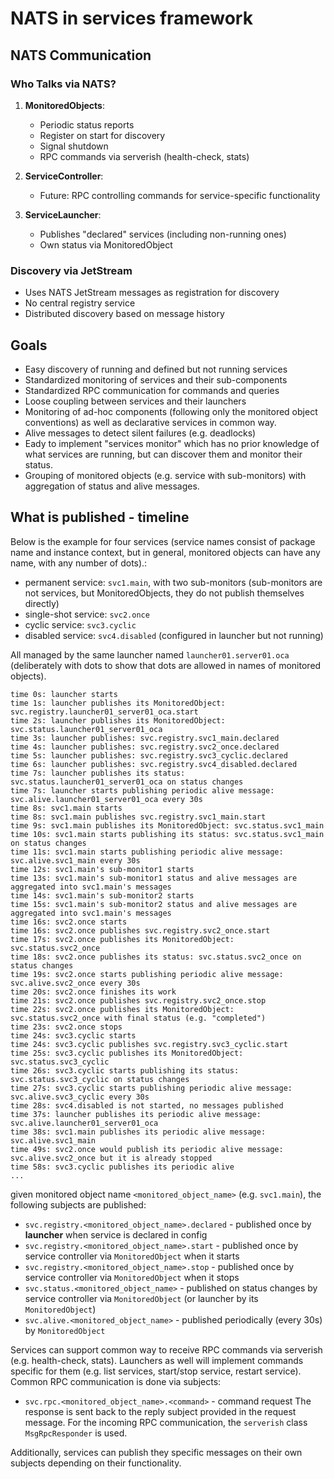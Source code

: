 
# NATS in services framework

## NATS Communication

### Who Talks via NATS?

1. **MonitoredObjects**:
   - Periodic status reports
   - Register on start for discovery  
   - Signal shutdown
   - RPC commands via serverish (health-check, stats)

2. **ServiceController**: 
   - Future: RPC controlling commands for service-specific functionality

3. **ServiceLauncher**:
   - Publishes "declared" services (including non-running ones)
   - Own status via MonitoredObject

### Discovery via JetStream
- Uses NATS JetStream messages as registration for discovery
- No central registry service
- Distributed discovery based on message history

## Goals
* Easy discovery of running and defined but not running services
* Standardized monitoring of services and their sub-components
* Standardized RPC communication for commands and queries
* Loose coupling between services and their launchers
* Monitoring of ad-hoc components (following only the monitored object conventions) as well as declarative services in common way.
* Alive messages to detect silent failures (e.g. deadlocks)
* Eady to implement "services monitor" which has no prior knowledge of what services are running, but can discover them and monitor their status.
* Grouping of monitored objects (e.g. service with sub-monitors) with aggregation of status and alive messages.

## What is published - timeline
Below is the example for four services (service names consist of package name and instance context, but in general, 
monitored objects can have any name, with any number of dots).:
* permanent service: `svc1.main`, with two sub-monitors (sub-monitors are not services, but MonitoredObjects, they do not publish themselves directly)
* single-shot service: `svc2.once`
* cyclic service: `svc3.cyclic`
* disabled service: `svc4.disabled` (configured in launcher but not running)

All managed by the same launcher named `launcher01.server01.oca` (deliberately with dots to show that dots are allowed in names of monitored objects).

```
time 0s: launcher starts
time 1s: launcher publishes its MonitoredObject: svc.registry.launcher01_server01_oca.start
time 2s: launcher publishes its MonitoredObject: svc.status.launcher01_server01_oca
time 3s: launcher publishes: svc.registry.svc1_main.declared
time 4s: launcher publishes: svc.registry.svc2_once.declared
time 5s: launcher publishes: svc.registry.svc3_cyclic.declared
time 6s: launcher publishes: svc.registry.svc4_disabled.declared
time 7s: launcher publishes its status: svc.status.launcher01_server01_oca on status changes
time 7s: launcher starts publishing periodic alive message: svc.alive.launcher01_server01_oca every 30s
time 8s: svc1.main starts
time 8s: svc1.main publishes svc.registry.svc1_main.start
time 9s: svc1.main publishes its MonitoredObject: svc.status.svc1_main
time 10s: svc1.main starts publishing its status: svc.status.svc1_main on status changes
time 11s: svc1.main starts publishing periodic alive message: svc.alive.svc1_main every 30s
time 12s: svc1.main's sub-monitor1 starts
time 13s: svc1.main's sub-monitor1 status and alive messages are aggregated into svc1.main's messages
time 14s: svc1.main's sub-monitor2 starts
time 15s: svc1.main's sub-monitor2 status and alive messages are aggregated into svc1.main's messages
time 16s: svc2.once starts
time 16s: svc2.once publishes svc.registry.svc2_once.start
time 17s: svc2.once publishes its MonitoredObject: svc.status.svc2_once
time 18s: svc2.once publishes its status: svc.status.svc2_once on status changes
time 19s: svc2.once starts publishing periodic alive message: svc.alive.svc2_once every 30s
time 20s: svc2.once finishes its work
time 21s: svc2.once publishes svc.registry.svc2_once.stop
time 22s: svc2.once publishes its MonitoredObject: svc.status.svc2_once with final status (e.g. "completed")
time 23s: svc2.once stops
time 24s: svc3.cyclic starts
time 24s: svc3.cyclic publishes svc.registry.svc3_cyclic.start
time 25s: svc3.cyclic publishes its MonitoredObject: svc.status.svc3_cyclic
time 26s: svc3.cyclic starts publishing its status: svc.status.svc3_cyclic on status changes
time 27s: svc3.cyclic starts publishing periodic alive message: svc.alive.svc3_cyclic every 30s
time 28s: svc4.disabled is not started, no messages published
time 37s: launcher publishes its periodic alive message: svc.alive.launcher01_server01_oca
time 38s: svc1.main publishes its periodic alive message: svc.alive.svc1_main
time 49s: svc2.once would publish its periodic alive message: svc.alive.svc2_once but it is already stopped
time 58s: svc3.cyclic publishes its periodic alive
...
```
given monitored object name `<monitored_object_name>` (e.g. `svc1.main`), the following subjects are published:
- `svc.registry.<monitored_object_name>.declared` - published once by **launcher** when service is declared in config
- `svc.registry.<monitored_object_name>.start` - published once by service controller via `MonitoredObject` when it starts
- `svc.registry.<monitored_object_name>.stop` - published once by service controller via `MonitoredObject` when it stops
- `svc.status.<monitored_object_name>` - published on status changes by service controller via `MonitoredObject` (or launcher by its `MonitoredObject`)
- `svc.alive.<monitored_object_name>` - published periodically (every 30s) by `MonitoredObject` 

Services can support common way to receive RPC commands via serverish (e.g. health-check, stats). 
Launchers as well will implement commands specific for them (e.g. list services, start/stop service, restart service).
Common RPC communication is done via subjects:
- `svc.rpc.<monitored_object_name>.<command>` - command request
The response is sent back to the reply subject provided in the request message. 
For the incoming RPC communication, the `serverish` class `MsgRpcResponder` is used.

Additionally, services can publish they specific messages on their own subjects depending on their functionality.

